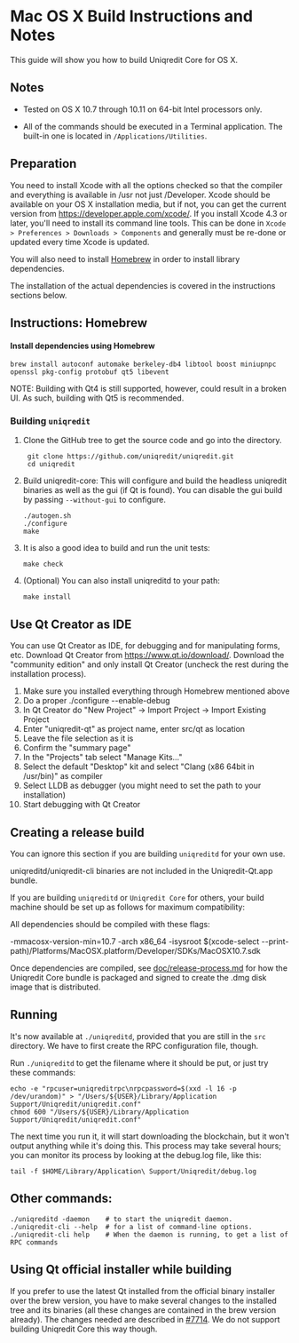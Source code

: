 Mac OS X Build Instructions and Notes
====================================
This guide will show you how to build Uniqredit Core for OS X.

Notes
-----

* Tested on OS X 10.7 through 10.11 on 64-bit Intel processors only.

* All of the commands should be executed in a Terminal application. The
built-in one is located in `/Applications/Utilities`.

Preparation
-----------

You need to install Xcode with all the options checked so that the compiler
and everything is available in /usr not just /Developer. Xcode should be
available on your OS X installation media, but if not, you can get the
current version from https://developer.apple.com/xcode/. If you install
Xcode 4.3 or later, you'll need to install its command line tools. This can
be done in `Xcode > Preferences > Downloads > Components` and generally must
be re-done or updated every time Xcode is updated.

You will also need to install [Homebrew](http://brew.sh) in order to install library
dependencies.

The installation of the actual dependencies is covered in the instructions
sections below.

Instructions: Homebrew
----------------------

#### Install dependencies using Homebrew

    brew install autoconf automake berkeley-db4 libtool boost miniupnpc openssl pkg-config protobuf qt5 libevent

NOTE: Building with Qt4 is still supported, however, could result in a broken UI. As such, building with Qt5 is recommended.

### Building `uniqredit`

1. Clone the GitHub tree to get the source code and go into the directory.

        git clone https://github.com/uniqredit/uniqredit.git
        cd uniqredit

2.  Build uniqredit-core:
    This will configure and build the headless uniqredit binaries as well as the gui (if Qt is found).
    You can disable the gui build by passing `--without-gui` to configure.

        ./autogen.sh
        ./configure
        make

3.  It is also a good idea to build and run the unit tests:

        make check

4.  (Optional) You can also install uniqreditd to your path:

        make install

Use Qt Creator as IDE
------------------------
You can use Qt Creator as IDE, for debugging and for manipulating forms, etc.
Download Qt Creator from https://www.qt.io/download/. Download the "community edition" and only install Qt Creator (uncheck the rest during the installation process).

1. Make sure you installed everything through Homebrew mentioned above
2. Do a proper ./configure --enable-debug
3. In Qt Creator do "New Project" -> Import Project -> Import Existing Project
4. Enter "uniqredit-qt" as project name, enter src/qt as location
5. Leave the file selection as it is
6. Confirm the "summary page"
7. In the "Projects" tab select "Manage Kits..."
8. Select the default "Desktop" kit and select "Clang (x86 64bit in /usr/bin)" as compiler
9. Select LLDB as debugger (you might need to set the path to your installation)
10. Start debugging with Qt Creator

Creating a release build
------------------------
You can ignore this section if you are building `uniqreditd` for your own use.

uniqreditd/uniqredit-cli binaries are not included in the Uniqredit-Qt.app bundle.

If you are building `uniqreditd` or `Uniqredit Core` for others, your build machine should be set up
as follows for maximum compatibility:

All dependencies should be compiled with these flags:

 -mmacosx-version-min=10.7
 -arch x86_64
 -isysroot $(xcode-select --print-path)/Platforms/MacOSX.platform/Developer/SDKs/MacOSX10.7.sdk

Once dependencies are compiled, see [doc/release-process.md](release-process.md) for how the Uniqredit Core
bundle is packaged and signed to create the .dmg disk image that is distributed.

Running
-------

It's now available at `./uniqreditd`, provided that you are still in the `src`
directory. We have to first create the RPC configuration file, though.

Run `./uniqreditd` to get the filename where it should be put, or just try these
commands:

    echo -e "rpcuser=uniqreditrpc\nrpcpassword=$(xxd -l 16 -p /dev/urandom)" > "/Users/${USER}/Library/Application Support/Uniqredit/uniqredit.conf"
    chmod 600 "/Users/${USER}/Library/Application Support/Uniqredit/uniqredit.conf"

The next time you run it, it will start downloading the blockchain, but it won't
output anything while it's doing this. This process may take several hours;
you can monitor its process by looking at the debug.log file, like this:

    tail -f $HOME/Library/Application\ Support/Uniqredit/debug.log

Other commands:
-------

    ./uniqreditd -daemon    # to start the uniqredit daemon.
    ./uniqredit-cli --help  # for a list of command-line options.
    ./uniqredit-cli help    # When the daemon is running, to get a list of RPC commands

Using Qt official installer while building
------------------------------------------

If you prefer to use the latest Qt installed from the official binary
installer over the brew version, you have to make several changes to
the installed tree and its binaries (all these changes are contained
in the brew version already). The changes needed are described in
[#7714](https://github.com/uniqredit/uniqredit/issues/7714). We do not
support building Uniqredit Core this way though.
